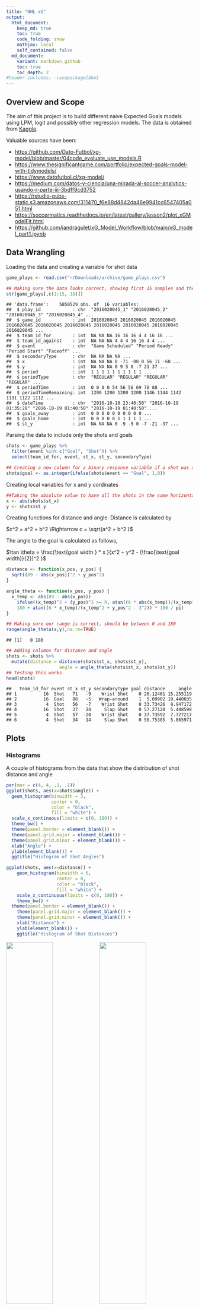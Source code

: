 ```yaml
---
title: "NHL xG"
output: 
  html_document:
    keep_md: true
    toc: true
    code_folding: show
    mathjax: local
    self_contained: false
  md_document:
    variant: markdown_github
    toc: true
    toc_depth: 2
#header-includes: -\usepackage{bbm}
---
```




## Overview and Scope

The aim of this project is to build different naive Expected Goals models using LPM, logit and possibly other regression models. The data is obtained from [Kaggle](https://www.kaggle.com/datasets/martinellis/nhl-game-data). 

Valuable sources have been: 

* https://github.com/Dato-Futbol/xg-model/blob/master/04code_evaluate_use_models.R
* https://www.thesignificantgame.com/portfolio/expected-goals-model-with-tidymodels/
* https://www.datofutbol.cl/xg-model/
* https://medium.com/datos-y-ciencia/una-mirada-al-soccer-analytics-usando-r-parte-iii-3bdff9cd3752
* https://rstudio-pubs-static.s3.amazonaws.com/311470_f6e88d4842da46e9941cc6547405a051.html
* https://soccermatics.readthedocs.io/en/latest/gallery/lesson2/plot_xGModelFit.html
* https://github.com/iandragulet/xG_Model_Workflow/blob/main/xG_model_part1.ipynb


## Data Wrangling

Loading the data and creating a variable for shot data 

```r
game_plays <- read.csv("~/Downloads/archive/game_plays.csv")

## Making sure the data looks correct, showing first 15 samples and the response variable
str(game_plays[,c(1:15, 18)])
```

```
## 'data.frame':	5050529 obs. of  16 variables:
##  $ play_id            : chr  "2016020045_1" "2016020045_2" "2016020045_3" "2016020045_4" ...
##  $ game_id            : int  2016020045 2016020045 2016020045 2016020045 2016020045 2016020045 2016020045 2016020045 2016020045 2016020045 ...
##  $ team_id_for        : int  NA NA NA 16 16 16 4 4 16 16 ...
##  $ team_id_against    : int  NA NA NA 4 4 4 16 16 4 4 ...
##  $ event              : chr  "Game Scheduled" "Period Ready" "Period Start" "Faceoff" ...
##  $ secondaryType      : chr  NA NA NA NA ...
##  $ x                  : int  NA NA NA 0 -71 -88 0 56 11 -68 ...
##  $ y                  : int  NA NA NA 0 9 5 0 -7 21 37 ...
##  $ period             : int  1 1 1 1 1 1 1 1 1 1 ...
##  $ periodType         : chr  "REGULAR" "REGULAR" "REGULAR" "REGULAR" ...
##  $ periodTime         : int  0 0 0 0 54 56 58 69 78 88 ...
##  $ periodTimeRemaining: int  1200 1200 1200 1200 1146 1144 1142 1131 1122 1112 ...
##  $ dateTime           : chr  "2016-10-18 23:40:58" "2016-10-19 01:35:28" "2016-10-19 01:40:50" "2016-10-19 01:40:50" ...
##  $ goals_away         : int  0 0 0 0 0 0 0 0 0 0 ...
##  $ goals_home         : int  0 0 0 0 0 1 1 1 1 1 ...
##  $ st_y               : int  NA NA NA 0 -9 -5 0 -7 -21 -37 ...
```

Parsing the data to include only the shots and goals

```r
shots <- game_plays %>%
  filter(event %in% c("Goal", "Shot")) %>%
  select(team_id_for, event, st_x, st_y, secondaryType)

## Creating a new column for a binary response variable if a shot was a goal or not
shots$goal <- as.integer(ifelse(shots$event == "Goal", 1,0))
```

Creating local variables for x and y cordinates

```r
##Taking the absolute value to have all the shots in the same horizontal axis
x <- abs(shots$st_x)
y <- shots$st_y
```

Creating functions for distance and angle. Distance is calculated by 

$c^2 = a^2 + b^2 \Rightarrow c = \sqrt{a^2 + b^2 }$

The angle to the goal is calculated as follows, 

$\tan \theta = \frac{\text{goal width } * x }{x^2 + y^2 - (\frac{\text{goal width}}{2})^2 }$


```r
distance <- function(x_pos, y_pos) {
  sqrt((89 - abs(x_pos))^2 + y_pos^2)
}

angle_theta <- function(x_pos, y_pos) {
  x_temp <- abs(89 - abs(x_pos))
    ifelse((x_temp)^2 + (y_pos)^2 >= 9, atan((6 * abs(x_temp))/(x_temp^2 + y_pos^2 - 3^2)) * 180 / pi,
    180 + atan((6 * x_temp)/(x_temp^2 + y_pos^2 - 3^2)) * 180 / pi)
}

## Making sure our range is correct, should be between 0 and 180
range(angle_theta(x,y),na.rm=TRUE)
```

```
## [1]   0 180
```

```r
## Adding columns for distance and angle
shots <- shots %>%
  mutate(distance = distance(shots$st_x, shots$st_y),
                    angle = angle_theta(shots$st_x, shots$st_y))
## Testing this works
head(shots)
```

```
##   team_id_for event st_x st_y secondaryType goal distance     angle
## 1          16  Shot   71   -9    Wrist Shot    0 20.12461 15.255119
## 2          16  Goal   88   -5   Wrap-around    1  5.09902 19.440035
## 3           4  Shot   56   -7    Wrist Shot    0 33.73426  9.947172
## 4          16  Shot   37   24     Slap Shot    0 57.27128  5.448598
## 5           4  Shot   57  -20    Wrist Shot    0 37.73592  7.727217
## 6           4  Shot   34   14     Slap Shot    0 56.75385  5.865971
```
## Plots

### Histograms

A couple of histograms from the data that show the distribution of shot distance and angle

```r
par(mar = c(4, 4, .1, .1))
ggplot(shots, aes(x=shots$angle)) +
  geom_histogram(binwidth = 3,
                 center = 0,
                 color = "black",
                 fill = "white") +
  scale_x_continuous(limits = c(0, 180)) +
  theme_bw() +
  theme(panel.border = element_blank()) + 
  theme(panel.grid.major = element_blank()) +
  theme(panel.grid.minor = element_blank()) + 
  xlab("Angle") + 
  ylab(element_blank()) + 
  ggtitle("Histogram of Shot Angles")

ggplot(shots, aes(x=distance)) +
    geom_histogram(binwidth = 6,
                   center = 0,
                   color = "black",
                   fill = "white") +
    scale_x_continuous(limits = c(0, 180)) +
    theme_bw() +
  theme(panel.border = element_blank()) + 
    theme(panel.grid.major = element_blank()) +
    theme(panel.grid.minor = element_blank()) + 
    xlab("Distance") + 
    ylab(element_blank()) + 
    ggtitle("Histogram of Shot Distances")
```

<img src="NHL_xG_files/figure-html/Histograms-1.png" width="50%" /><img src="NHL_xG_files/figure-html/Histograms-2.png" width="50%" />


### Probability of a Goal Given Distance or Angle

```r
bins_distance <- aggregate(shots,
                   by=list(cut(shots$distance, seq(0,100,10))),
                   mean)

bins_angle <- aggregate(shots,
                  by=list(cut(shots$angle, seq(0,180,10))),
                  mean)

## Changing the first column to numeric values so that ggplot geom_smooth works
bins_distance$Group.1 <- as.numeric(bins_distance$Group.1)
bins_angle$Group.1 <- as.numeric(bins_angle$Group.1)

angles <- as.character(seq(0, 180, 10))
distances <- as.character(seq(0, 90, 10))


ggplot(bins_distance, aes(x= bins_distance$Group.1, y =  bins_distance$goal)) +
                          geom_point() +
                          geom_line() +
                          theme_bw() + 
                          xlab("Distance to goal (Feet)") +
                          ylab("Probability of Goal") + 
                          scale_x_discrete(limits = distances)
                          
ggplot () + aes(x= bins_angle$Group.1, y =  bins_angle$goal) +
  geom_point() +
  geom_smooth(method=lm, se = F) + 
  theme_bw() +
  xlab("Angle to Goal") +
  ylab("Probability of Goal") + 
  ggtitle("Probability of Goal Given the Distance") +
  scale_x_discrete(limits = angles)
```

<img src="NHL_xG_files/figure-html/Bins-1.png" width="50%" /><img src="NHL_xG_files/figure-html/Bins-2.png" width="50%" />
In the distance to goal there's an interesting fact: probability of goal increases with distance. This is likely due to the fact that usually shots from very far away are shot due to empty goal: hence it scewing the data. In angle to goal there's no notable surprises. 


This chunk is saved for possible future uses. To ensure unbiasedness, training data has to be separated from the actual testing data. With the following commands the sample is randomized and 70% of it would be used for the training data. 

```r
#train_test_split <- initial_split(data = shots, prop = 0.7)

#train_data <- train_test_split %>%
#  training()
#test_data <- train_test_split %>%
#  testing()
```


```r
LPM <- lm(goal ~ distance + angle, data = shots)
summary(LPM)
```

```
## 
## Call:
## lm(formula = goal ~ distance + angle, data = shots)
## 
## Residuals:
##      Min       1Q   Median       3Q      Max 
## -0.91707 -0.10938 -0.06293 -0.03941  1.01860 
## 
## Coefficients:
##               Estimate Std. Error t value Pr(>|t|)    
## (Intercept)  7.185e-02  1.214e-03   59.21   <2e-16 ***
## distance    -1.076e-03  2.244e-05  -47.96   <2e-16 ***
## angle        4.708e-03  4.078e-05  115.44   <2e-16 ***
## ---
## Signif. codes:  0 '***' 0.001 '**' 0.01 '*' 0.05 '.' 0.1 ' ' 1
## 
## Residual standard error: 0.2843 on 929479 degrees of freedom
##   (64674 observations deleted due to missingness)
## Multiple R-squared:  0.05005,	Adjusted R-squared:  0.05004 
## F-statistic: 2.448e+04 on 2 and 929479 DF,  p-value: < 2.2e-16
```

```r
LPM_distance <- as.numeric(LPM$coefficients["distance"])
LPM_angle <- as.numeric(LPM$coefficients["angle"])
LPM_intercept <- as.numeric(LPM$coefficients["(Intercept)"])
LPM_manual <- LPM_intercept + LPM_distance * shots$distance + LPM_angle * shots$angle
```
In the plot below, the the main downside of LPM model becomes apparent: results are not bound [0,1]. 

```r
ggplot(data = LPM, mapping=aes(x=angle, y = goal)) +
  geom_point() + geom_smooth(method = "lm", se = F) +
  theme_bw()
```

![](NHL_xG_files/figure-html/LPM Plot-1.png)<!-- -->

Because of this and various other reasons, logit is used. 


```r
logit <- glm(goal ~ distance + angle,
             family = binomial(link = 'logit'),
             data = shots)

summary(logit)
```

```
## 
## Call:
## glm(formula = goal ~ distance + angle, family = binomial(link = "logit"), 
##     data = shots)
## 
## Deviance Residuals: 
##     Min       1Q   Median       3Q      Max  
## -2.2891  -0.4820  -0.3568  -0.2794   3.0004  
## 
## Coefficients:
##               Estimate Std. Error z value Pr(>|z|)    
## (Intercept) -1.8507032  0.0147610 -125.38   <2e-16 ***
## distance    -0.0277390  0.0003334  -83.21   <2e-16 ***
## angle        0.0247258  0.0004099   60.32   <2e-16 ***
## ---
## Signif. codes:  0 '***' 0.001 '**' 0.01 '*' 0.05 '.' 0.1 ' ' 1
## 
## (Dispersion parameter for binomial family taken to be 1)
## 
##     Null deviance: 578868  on 929481  degrees of freedom
## Residual deviance: 537069  on 929479  degrees of freedom
##   (64674 observations deleted due to missingness)
## AIC: 537075
## 
## Number of Fisher Scoring iterations: 6
```

```r
logit_distance <- as.numeric(logit$coefficients["distance"])
logit_angle <- as.numeric(logit$coefficients["angle"])
logit_intercept <- as.numeric(logit$coefficients["(Intercept)"])
logit_value <- 1/(1+exp(logit_intercept + logit_distance * shots$distance + logit_angle * shots$angle))
```
In a logit model, the probability of an event is given by 

$P = \frac{1}{1 + - exp^{-{(\beta_0 + \beta_1 x_1 \beta_2 x_2 + …)}}}$


```r
ggplot(logit, aes(x=distance, y =goal)) +
  geom_point() + geom_smooth(method = "glm", method.args = list(family = "quasibinomial"), se = F) +
  scale_x_reverse() +
  theme_bw() +
  xlab("Distance to Goal") +
  ylab("Probability of Goal") + 
  ggtitle("Distance as an explanatory variable") 

ggplot(logit, aes(x=angle, y =goal)) +
  geom_point() + geom_smooth(method = "glm", method.args = list(family = "quasibinomial"), se = F) +
  theme_bw() +
  xlab("Angle to Goal") +
  ylab("Probability of Goal") + 
  ggtitle("Angle as an explanatory variable") 
```

<img src="NHL_xG_files/figure-html/Logit Plots-1.png" width="50%" /><img src="NHL_xG_files/figure-html/Logit Plots-2.png" width="50%" />
From graphs above, it becomes visually clear that angle is a way more important factor affecting if a shot is a goal or not. 


```r
artificial_shots <- crossing(location_x = seq(30, 88, by = 1), location_y = seq(-37, 37, by = 1))

artificial_shots$distance <- distance(artificial_shots$location_x, artificial_shots$location_y)
artificial_shots$angle <- angle_theta(artificial_shots$location_x, artificial_shots$location_y)
artificial_shots$xg <- LPM_intercept + distance(artificial_shots$location_x,artificial_shots$location_y) * LPM_distance + angle_theta(artificial_shots$location_x, artificial_shots$location_y) * LPM_angle

geom_hockey(league = "NHL", rotation = 90, display_range = "ozone") +
  geom_point(aes(x = artificial_shots$location_y, y = artificial_shots$location_x, col = artificial_shots$xg, alpha = 1)) +
  scale_color_gradient2(low = "white", mid="red", midpoint = 0.55, high ="darkred",
                       scales::rescale(c(0.9,0.1)))
```

![](NHL_xG_files/figure-html/Heatmap LPM-1.png)<!-- -->



```r
artificial_shots <- crossing(location_x = seq(30, 88, by = 1), location_y = seq(-37, 37, by = 1))

artificial_shots$distance <- distance(artificial_shots$location_x, artificial_shots$location_y)
artificial_shots$angle <- angle_theta(artificial_shots$location_x, artificial_shots$location_y)
artificial_shots$xg_logit <- 1 / (1 + exp(-logit_intercept - distance(artificial_shots$location_x,artificial_shots$location_y) * logit_distance - angle_theta(artificial_shots$location_x, artificial_shots$location_y) * logit_angle))


geom_hockey(league = "NHL", rotation = 90, display_range = "ozone") +
  geom_point(aes(x = artificial_shots$location_y, y = artificial_shots$location_x, col = artificial_shots$xg_logit, alpha = 0.1)) +
  scale_color_gradient(low = "white", high ="red",
                       scales::rescale(c(0.1,0.9))) 
```

![](NHL_xG_files/figure-html/Heatmap logit-1.png)<!-- -->

















